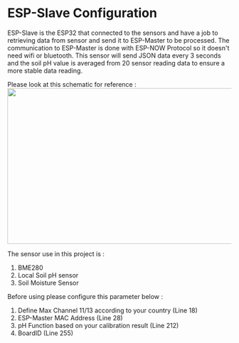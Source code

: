 # ESP-Slave Configuration

ESP-Slave is the ESP32 that connected to the sensors and have a job to retrieving data from sensor and send it to ESP-Master to be processed. The communication to ESP-Master is done with ESP-NOW Protocol so it doesn't need wifi or bluetooth.
This sensor will send JSON data every 3 seconds and the soil pH value is averaged from 20 sensor reading data to ensure a more stable data reading.

Please look at this schematic for reference :<br />
<img src="https://github.com/KevinNath01/Shallot-Monitoring-System-with-Fuzzy-Loggic/blob/main/Information/ESP-Slave.png" width=600 height=350>

The sensor use in this project is : 
1. BME280
2. Local Soil pH sensor
3. Soil Moisture Sensor

Before using please configure this parameter below :
1. Define Max Channel 11/13 according to your country (Line 18)
2. ESP-Master MAC Address (Line 28)
3. pH Function based on your calibration result (Line 212)
4. BoardID (Line 255)
